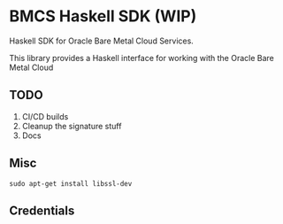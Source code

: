 # BMCS Haskell SDK (WIP)

Haskell SDK for Oracle Bare Metal Cloud Services.

This library provides a Haskell interface for working with the Oracle Bare Metal Cloud

## TODO

1. CI/CD builds
2. Cleanup the signature stuff
3. Docs

## Misc

```
sudo apt-get install libssl-dev
```

## Credentials
